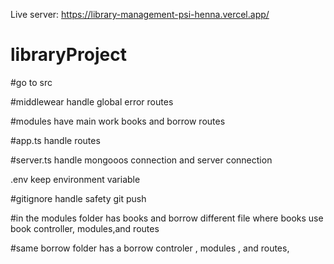 Live server: https://library-management-psi-henna.vercel.app/

# libraryProject

#go to src

#middlewear handle global error routes

#modules have main work books and borrow routes


#app.ts handle routes

#server.ts handle mongooos connection and server connection

.env keep environment variable 

#gitignore handle safety git push

#in the modules folder has books and borrow different file where books use book controller, modules,and routes

#same borrow folder has a borrow controler , modules , and routes,
